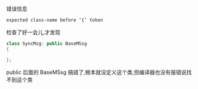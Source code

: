 错误信息
```bash
expected class-name before ‘{’ token
```
检查了好一会儿,才发现
```cpp
class SyncMsg: public BaseMSsg
{

};
```
public 后面的 BaseMSsg 搞错了,根本就没定义这个类,但编译器也没有报错说找不到这个类
